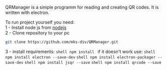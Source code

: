   QRManager is a simple programm for reading and creating QR codes. It is written with electron.
  
  To run project yourself you need:\
  1 - Install node js from [nodejs](https://nodejs.org/en)\
  2 - Clone repository to your pc
  ```bash
  git clone https://github.com/mks-div/QRManager.git
  ```
  3 - install requirements: 
  ```shell npm install ```
  if it doesn't work use:
    ```shell npm install electron --save-dev```
    ```shell npm install electron-packager --save-dev```
    ```shell npm install jsqr --save```
    ```shell npm install qrcode --save```
